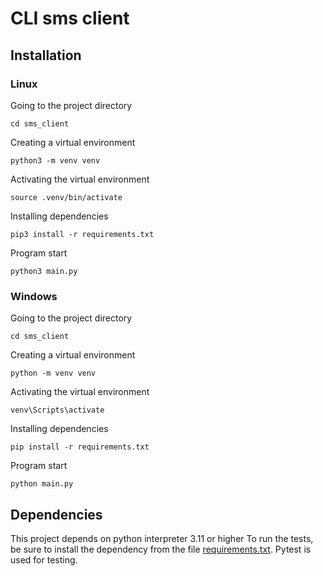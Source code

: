 # CLI sms client

## Installation


### Linux

Going to the project directory
```commandline
cd sms_client
```

Creating a virtual environment
```commandline
python3 -m venv venv
```

Activating the virtual environment
```commandline
source .venv/bin/activate
```

Installing dependencies
```commandline
pip3 install -r requirements.txt
```

Program start
```commandline
python3 main.py
```

### Windows

Going to the project directory
```commandline
cd sms_client
```

Creating a virtual environment
```commandline
python -m venv venv
```

Activating the virtual environment
```commandline
venv\Scripts\activate
```

Installing dependencies
```commandline
pip install -r requirements.txt
```

Program start
```commandline
python main.py
```

## Dependencies

This project depends on python interpreter 3.11 or higher
To run the tests, be sure to install the dependency from the file [requirements.txt](requirements.txt).
Pytest is used for testing.
